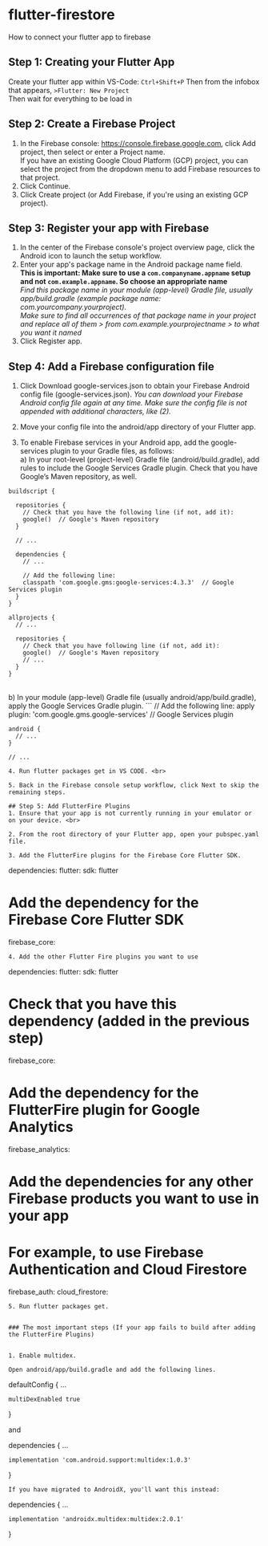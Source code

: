 # flutter-firestore
How to connect your flutter app to firebase

## Step 1: Creating your Flutter App
Create your flutter app within VS-Code: ```Ctrl+Shift+P``` Then from the infobox that appears, ```>Flutter: New Project``` </br>
Then wait for everything to be load in

## Step 2: Create a Firebase Project
1. In the Firebase console: https://console.firebase.google.com, click Add project, then select or enter a Project name. </br>
If you have an existing Google Cloud Platform (GCP) project, you can select the project from the dropdown menu to add Firebase resources to that project. </br>
2. Click Continue. </br>
3. Click Create project (or Add Firebase, if you're using an existing GCP project).

## Step 3: Register your app with Firebase
1. In the center of the Firebase console's project overview page, click the Android icon to launch the setup workflow. </br>
2. Enter your app's package name in the Android package name field. <br>
**This is important: Make sure to use a ```com.companyname.appname``` setup and not ```com.example.appname```. So choose an appropriate name** </br>
*Find this package name in your module (app-level) Gradle file, usually app/build.gradle (example package name: com.yourcompany.yourproject). </br>
Make sure to find all occurrences of that package name in your project and replace all of them > from com.example.yourprojectname > to what you want it named <br>*
3. Click Register app.

## Step 4: Add a Firebase configuration file

1. Click Download google-services.json to obtain your Firebase Android config file (google-services.json).
 *You can download your Firebase Android config file again at any time.
 Make sure the config file is not appended with additional characters, like (2).* <br>

2. Move your config file into the android/app directory of your Flutter app. <br>

3. To enable Firebase services in your Android app, add the google-services plugin to your Gradle files, as follows: <br>
  a) In your root-level (project-level) Gradle file (android/build.gradle), add rules to include the Google Services Gradle plugin. Check that you have Google’s Maven repository, as well. 
  ```
  buildscript {

    repositories {
      // Check that you have the following line (if not, add it):
      google()  // Google's Maven repository
    }

    // ...

    dependencies {
      // ...

      // Add the following line:
      classpath 'com.google.gms:google-services:4.3.3'  // Google Services plugin
    }
}

allprojects {
    // ...

    repositories {
      // Check that you have following line (if not, add it):
      google()  // Google's Maven repository
      // ...
    }
}

  ```
  <br>
  b) In your module (app-level) Gradle file (usually android/app/build.gradle), apply the Google Services Gradle plugin.
  ```
      // Add the following line:
    apply plugin: 'com.google.gms.google-services'  // Google Services plugin

    android {
      // ...
    }

    // ...

  ```
4. Run flutter packages get in VS CODE. <br>

5. Back in the Firebase console setup workflow, click Next to skip the remaining steps.

## Step 5: Add FlutterFire Plugins
1. Ensure that your app is not currently running in your emulator or on your device. <br>

2. From the root directory of your Flutter app, open your pubspec.yaml file.

3. Add the FlutterFire plugins for the Firebase Core Flutter SDK.
```
dependencies:
  flutter:
    sdk: flutter
  # Add the dependency for the Firebase Core Flutter SDK
  firebase_core: 

```
4. Add the other Flutter Fire plugins you want to use
```
dependencies:
  flutter:
    sdk: flutter
  # Check that you have this dependency (added in the previous step)
  firebase_core:

  # Add the dependency for the FlutterFire plugin for Google Analytics
  firebase_analytics: 

  # Add the dependencies for any other Firebase products you want to use in your app
  # For example, to use Firebase Authentication and Cloud Firestore
  firebase_auth: 
  cloud_firestore:

```
5. Run flutter packages get.


### The most important steps (If your app fails to build after adding the FlutterFire Plugins)


1. Enable multidex.

Open android/app/build.gradle and add the following lines.
```

defaultConfig {
    ...

    multiDexEnabled true
}

and

dependencies {
    ...

    implementation 'com.android.support:multidex:1.0.3'
}
```
If you have migrated to AndroidX, you'll want this instead:
```

dependencies {
    ...

    implementation 'androidx.multidex:multidex:2.0.1'
}
```

